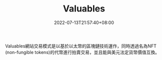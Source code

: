 ﻿---
weight: 
title: "Valuables"
description: "Valuables網站交易模式是以基於以太幣的區塊鏈技術運作，同時透過名為NFT (non-fungible tokens)的代幣進行拍賣交易，並且能與美元法定貨幣價值互換。"
date: 2022-07-13T21:57:40+08:00
lastmod: 2022-07-13T16:45:40+08:00
draft: false
authors: ["june"]
featuredImage: "500.jpg"
link: "https://v.cent.co/"
tags: ["Valuables","数字收藏品"]
categories: ["navigation"]
navigation: ["数字收藏品"]
lightgallery: true
toc: true
pinned: false
recommend: false
recommend1: false
---
Valuables網站交易模式是以基於以太幣的區塊鏈技術運作，同時透過名為NFT (non-fungible tokens)的代幣進行拍賣交易，並且能與美元法定貨幣價值互換。
